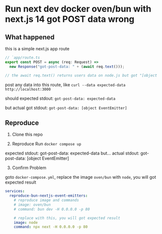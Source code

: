 # Run next dev docker oven/bun with next.js 14 got POST data wrong

## What happened

this is a simple next.js app route

```ts
// `app/route.ts
export const POST = async (req: Request) =>
  new Response("got-post-data: " + (await req.text()));

// the await req.text() returns users data on node.js but got "[object EventEmitter]" while run with "bun dev" in oven/bun
```

post any data into this route, like `curl --data expected-data http://localhost:3000`

should expected stdout: `got-post-data: expected-data`

but actual got  stdout: `got-post-data: [object EventEmitter]`

## Reproduce

1. Clone this repo

2. Reproduce
Run `docker compose up`

expected stdout: got-post-data: expected-data
but...
actual   stdout: got-post-data: [object EventEmitter]

3. Confirm Problem

goto `docker-compose.yml`, replace the image `oven/bun` with `node`, you will got expected result

```yaml
services:
  reproduce-bun-nextjs-event-emitters:
    # reproduce image and commands
    # image: oven/bun
    # command: bun dev -H 0.0.0.0 -p 80

    # replace with this, you will got expected result
    image: node
    command: npx next -H 0.0.0.0 -p 80
```

